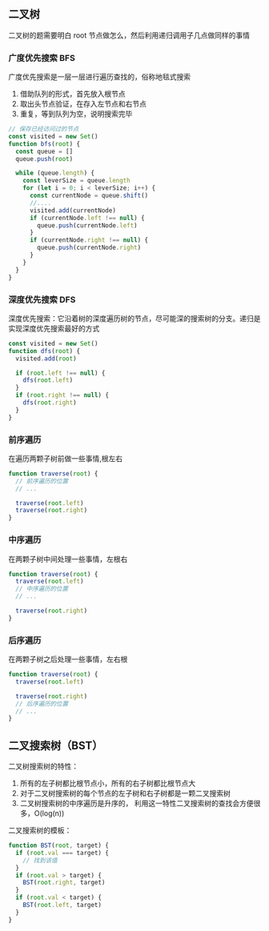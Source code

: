 ## 二叉树

二叉树的题需要明白 root 节点做怎么，然后利用递归调用子几点做同样的事情

### 广度优先搜索 BFS

广度优先搜索是一层一层进行遍历查找的，俗称地毯式搜索

1. 借助队列的形式，首先放入根节点
2. 取出头节点验证，在存入左节点和右节点
3. 重复，等到队列为空，说明搜索完毕
<!--
     3
   /   \
  9    20
/  \  /  \
1  4 15   7

广度优先搜索的顺序是：3 9 20 1 4 15 7
-->

```js
// 保存已经访问过的节点
const visited = new Set()
function bfs(root) {
  const queue = []
  queue.push(root)

  while (queue.length) {
    const leverSize = queue.length
    for (let i = 0; i < leverSize; i++) {
      const currentNode = queue.shift()
      //....
      visited.add(currentNode)
      if (currentNode.left !== null) {
        queue.push(currentNode.left)
      }
      if (currentNode.right !== null) {
        queue.push(currentNode.right)
      }
    }
  }
}
```

### 深度优先搜索 DFS

深度优先搜索：它沿着树的深度遍历树的节点，尽可能深的搜索树的分支。递归是实现深度优先搜索最好的方式

<!--
     3
   /   \
  9    20
/  \  /  \
1  4 15   7

深度优先搜索的顺序是：3 9 1 4 20 15 7
-->

```js
const visited = new Set()
function dfs(root) {
  visited.add(root)

  if (root.left !== null) {
    dfs(root.left)
  }
  if (root.right !== null) {
    dfs(root.right)
  }
}
```

### 前序遍历

在遍历两颗子树前做一些事情,根左右

```js
function traverse(root) {
  // 前序遍历的位置
  // ...

  traverse(root.left)
  traverse(root.right)
}
```

### 中序遍历

在两颗子树中间处理一些事情，左根右

```js
function traverse(root) {
  traverse(root.left)
  // 中序遍历的位置
  // ...

  traverse(root.right)
}
```

### 后序遍历

在两颗子树之后处理一些事情，左右根

```js
function traverse(root) {
  traverse(root.left)

  traverse(root.right)
  // 后序遍历的位置
  // ...
}
```

## 二叉搜索树（BST）

二叉树搜索树的特性：

1. 所有的左子树都比根节点小，所有的右子树都比根节点大
2. 对于二叉树搜索树的每个节点的左子树和右子树都是一颗二叉搜索树
3. 二叉树搜索树的中序遍历是升序的， 利用这一特性二叉搜索树的查找会方便很多，O(log(n))

二叉搜索树的模板：

```js
function BST(root, target) {
  if (root.val === target) {
    // 找到该值
  }
  if (root.val > target) {
    BST(root.right, target)
  }
  if (root.val < target) {
    BST(root.left, target)
  }
}
```
